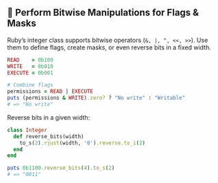 ## 🧮 Perform Bitwise Manipulations for Flags & Masks
Ruby’s integer class supports bitwise operators (`&, |, ^, <<, >>`). Use them to define flags, create masks, or even reverse bits in a fixed width.

```ruby
READ    = 0b100
WRITE   = 0b010
EXECUTE = 0b001

# Combine flags
permissions = READ | EXECUTE
puts (permissions & WRITE).zero? ? "No write" : "Writable"
# => "No write"
```

Reverse bits in a given width:

```ruby
class Integer
  def reverse_bits(width)
    to_s(2).rjust(width, '0').reverse.to_i(2)
  end
end

puts 0b1100.reverse_bits(4).to_s(2)
# => "0011"
```